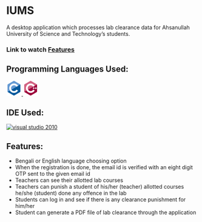 # IUMS
A desktop application which processes lab clearance data for Ahsanullah University of Science and Technology’s students.

### Link to watch <a href="https://www.youtube.com/watch?v=lhYJUGn6LJo&t=16s">**Features**</a>

## Programming Languages Used:
<p align="left">
 </a> <a href="https://www.cprogramming.com/" target="_blank" rel="noreferrer"> 
  <img src="https://raw.githubusercontent.com/devicons/devicon/master/icons/c/c-original.svg" alt="c" width="40" height="40"/> 
 </a> 
 <a href="https://www.w3schools.com/cpp/" target="_blank" rel="noreferrer">
  <img src="https://raw.githubusercontent.com/devicons/devicon/master/icons/cplusplus/cplusplus-original.svg" alt="cplusplus" width="40" height="40"/> 
 </a>
</p>

## IDE Used:
<p align="left">
 <a href="https://visualstudio.microsoft.com" target="_blank" rel="noreferrer">
  <img src="https://user-images.githubusercontent.com/56752216/150677341-f9bb8c7d-5dcd-4225-bdb8-7a70d64c30b0.svg" alt="visual studio 2010" width="125" height="63.5"/> 
 </a>
</p>

 ## Features:
 
 - Bengali or English language choosing option
 - When the registration is done, the email id is verified with an eight digit OTP sent to the given email id
 - Teachers can see their allotted lab courses
 - Teachers can punish a student of his/her (teacher) allotted courses he/she (student) done any offence in the lab
 - Students can log in and see if there is any clearance punishment for him/her
 - Student can generate a PDF file of lab clearance through the application
